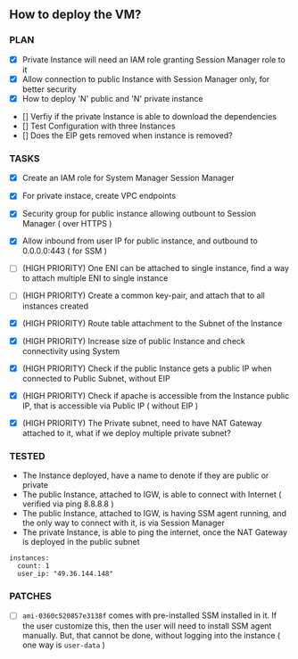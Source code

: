 ## How to deploy the VM?

### PLAN
- [x] Private Instance will need an IAM role granting Session Manager role to it
- [x] Allow connection to public Instance with Session Manager only, for better security
- [x] How to deploy 'N' public and 'N' private instance
- [] Verfiy if the private Instance is able to download the dependencies
- [] Test Configuration with three Instances
- [] Does the EIP gets removed when instance is removed?

### TASKS
- [x] Create an IAM role for System Manager Session Manager
- [x] For private instace, create VPC endpoints
- [x] Security group for public instance allowing outbount to Session Manager ( over HTTPS )
- [x] Allow inbound from user IP for public instance, and outbound to 0.0.0.0:443 ( for SSM )

- [ ] (HIGH PRIORITY) One ENI can be attached to single instance, find a way to attach multiple ENI to single instance
- [ ] (HIGH PRIORITY) Create a common key-pair, and attach that to all instances created
- [x] (HIGH PRIORITY) Route table attachment to the Subnet of the Instance
- [x] (HIGH PRIORITY) Increase size of public Instance and check connectivity using System
- [x] (HIGH PRIORITY) Check if the public Instance gets a public IP when connected to Public Subnet, without EIP
- [x] (HIGH PRIORITY) Check if apache is accessible from the Instance public IP, that is accessible via Public IP ( without EIP )
- [x] (HIGH PRIORITY) The Private subnet, need to have NAT Gateway attached to it, what if we deploy multiple private subnet?

### TESTED
- The Instance deployed, have a name to denote if they are public or private
- The public Instance, attached to IGW, is able to connect with Internet ( verified via ping 8.8.8.8 )
- The public Instance, attached to IGW, is having SSM agent running, and the only way to connect with it, is via Session Manager
- The private Instance, is able to ping the internet, once the NAT Gateway is deployed in the public subnet

```
instances:
  count: 1
  user_ip: "49.36.144.148"
```


### PATCHES
- [ ] `ami-0360c520857e3138f` comes with pre-installed SSM installed in it. If the user customize this, then the user will need to install SSM agent manually. But, that cannot be done, without logging into the instance ( one way is `user-data` )

